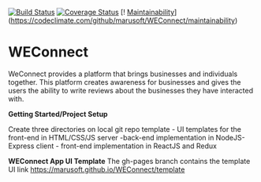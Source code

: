 [![Build Status](https://travis-ci.org/marusoft/WEConnect.svg?branch=develop)](https://travis-ci.org/marusoft/WEConnect) [![Coverage Status](https://coveralls.io/repos/github/marusoft/WEConnect/badge.svg)](https://coveralls.io/github/marusoft/WEConnect) [!
[Maintainability](https://api.codeclimate.com/v1/badges/535a9d9f12d5605731d5/maintainability)](https://codeclimate.com/github/marusoft/WEConnect/maintainability) 


# WEConnect
WeConnect provides a platform that brings businesses and individuals together. This platform creates awareness for businesses and gives the users the ability to write reviews about the businesses they have interacted with.

**Getting Started/Project Setup**

Create three directories on local git repo
template - UI templates for the front-end in HTML/CSS/JS
server -back-end implementation in NodeJS-Express
client - front-end implementation in ReactJS and Redux



**WEConnect App UI Template**
The gh-pages branch contains the template UI link https://marusoft.github.io/WEConnect/template